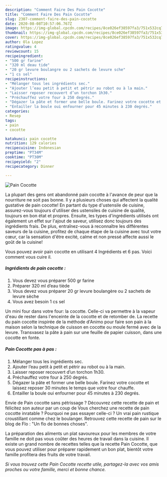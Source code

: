 ```yaml
---
description: "Comment Faire Des Pain Cocotte"
title: "Comment Faire Des Pain Cocotte"
slug: 2307-comment-faire-des-pain-cocotte
date: 2020-08-08T10:57:06.767Z
image: https://img-global.cpcdn.com/recipes/8ce026ef38597fa3/751x532cq70/pain-cocotte-photo-principale-de-la-recette.jpg
thumbnail: https://img-global.cpcdn.com/recipes/8ce026ef38597fa3/751x532cq70/pain-cocotte-photo-principale-de-la-recette.jpg
cover: https://img-global.cpcdn.com/recipes/8ce026ef38597fa3/751x532cq70/pain-cocotte-photo-principale-de-la-recette.jpg
author: Ola Lopez
ratingvalue: 4
reviewcount: 15
recipeingredient:
- "500 gr farine"
- "320 ml deau tide"
- "20 gr levure boulangre ou 2 sachets de levure sche"
- "1 cs sel"
recipeinstructions:
- "Mélanger tous les ingrédients sec."
- "Ajouter l’eau petit à petit et pétrir au robot ou à la main."
- "Laisser reposer recouvert d’un torchon 1h30."
- "Préchauffez votre four à 250 degrés."
- "Dégazer la pâte et former une belle boule. Farinez votre cocotte et laissez reposer 30 minutes le temps que votre four chauffe."
- "Entailler la boule oui enfourner pour 45 minutes à 230 degrés."
categories:
- Resep
tags:
- pain
- cocotte

katakunci: pain cocotte 
nutrition: 129 calories
recipecuisine: Indonesian
preptime: "PT34M"
cooktime: "PT30M"
recipeyield: "2"
recipecategory: Dinner

---
```



![Pain Cocotte](https://img-global.cpcdn.com/recipes/8ce026ef38597fa3/751x532cq70/pain-cocotte-photo-principale-de-la-recette.jpg)

La plupart des gens ont abandonné pain cocotte à l'avance de peur que la nourriture ne soit pas bonne. Il y a plusieurs choses qui affectent la qualité gustative de pain cocotte! En partant du type d'ustensile de cuisine, assurez-vous toujours d'utiliser des ustensiles de cuisine de qualité, toujours en bon état et propres. Ensuite, les types d'ingrédients utilisés ont également un effet sur l'ajout de saveur, utilisez donc toujours des ingrédients frais. De plus, entraînez-vous à reconnaître les différentes saveurs de la cuisine, profitez de chaque étape de la cuisine avec tout votre cœur, car la sensation d'être excité, calme et non pressé affecte aussi le goût de la cuisine!

<!--inarticleads1-->

Vous pouvez avoir pain cocotte en utilisant 4 Ingrédients et 6 pas. Voici comment vous cuire il.

##### Ingrédients de pain cocotte :

1. Vous devez vous préparer 500 gr farine
1. Préparer 320 ml d’eau tiède
1. Vous devez vous préparer 20 gr levure boulangère ou 2 sachets de levure sèche
1. Vous avez besoin 1 cs sel


Un mini four dans votre four: la cocotte. Celle-ci va permettre à la vapeur d&#39;eau de rester dans l&#39;enceinte de la cocotte et de retomber de. La recette du pain cocotte inspirée de la méthode d&#39;Animo pour faire son pain à la maison selon la technique de cuisson en cocotte ou moule fermé avec de la levure. Transvasez la pâte à pain sur une feuille de papier cuisson, dans une cocotte en fonte. 

<!--inarticleads2-->

##### Pain Cocotte pas à pas :

1. Mélanger tous les ingrédients sec.
1. Ajouter l’eau petit à petit et pétrir au robot ou à la main.
1. Laisser reposer recouvert d’un torchon 1h30.
1. Préchauffez votre four à 250 degrés.
1. Dégazer la pâte et former une belle boule. Farinez votre cocotte et laissez reposer 30 minutes le temps que votre four chauffe.
1. Entailler la boule oui enfourner pour 45 minutes à 230 degrés.


Envie de Pain cocotte sans pétrissage ? Découvrez cette recette de pain et félicitez son auteur par un coup de Vous cherchez une recette de pain cocotte inratable ? Pourquoi ne pas essayer celle-ci ? Un vrai pain rustique croustillant comme chez le boulanger. Retrouvez cette recette de pain sur le blog de Flo : &#34;Un flo de bonnes choses&#34;. 

<!--inarticleads1-->

<p>
La préparation des aliments un plat savoureux pour les membres de votre famille ne doit pas vous coûter des heures de travail dans la cuisine. Il existe un grand nombre de recettes telles que la recette Pain Cocotte, que vous pouvez utiliser pour préparer rapidement un bon plat, bientôt votre famille profitera des fruits de votre travail.
</p>

<p>
<i>Si vous trouvez cette Pain Cocotte recette utile, partagez-la avec vos amis proches ou votre famille, merci et bonne chance.</i>
</p>
